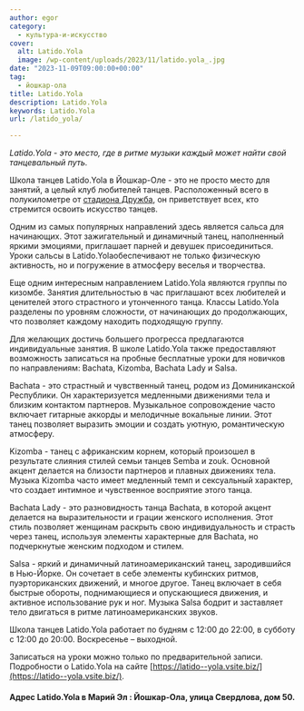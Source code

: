 ```yaml
---
author: egor
category:
  - культура-и-искусство
cover:
  alt: Latido.Yola
  image: /wp-content/uploads/2023/11/latido.yola_.jpg
date: "2023-11-09T09:00:00+00:00"
tag:
  - йошкар-ола
title: Latido.Yola
description: Latido.Yola
keywords: Latido.Yola
url: /latido_yola/

---
```

_Latido.Yola - это место, где в ритме музыки каждый может найти свой танцевальный путь._

Школа танцев Latido.Yola в Йошкар-Оле - это не просто место для занятий, а целый клуб любителей танцев. Расположенный всего в полукилометре от [стадиона Дружба](/stadion-druzhba/), он приветствует всех, кто стремится освоить искусство танцев.

Одним из самых популярных направлений здесь является сальса для начинающих. Этот зажигательный и динамичный танец, наполненный яркими эмоциями, приглашает парней и девушек присоединиться. Уроки сальсы в Latido.Yolaобеспечивают не только физическую активность, но и погружение в атмосферу веселья и творчества.

Еще одним интересным направлением Latido.Yola являются группы по кизомбе. Занятия длительностью в час приглашают всех любителей и ценителей этого страстного и утонченного танца. Классы Latido.Yola разделены по уровням сложности, от начинающих до продолжающих, что позволяет каждому находить подходящую группу.

Для желающих достичь большего прогресса предлагаются индивидуальные занятия. В школе Latido.Yola также предоставляют возможность записаться на пробные бесплатные уроки для новичков по направлениям: Bachata, Kizomba, Bachata Lady и Salsa.

Bachata - это страстный и чувственный танец, родом из Доминиканской Республики. Он характеризуется медленными движениями тела и близким контактом партнеров. Музыкальное сопровождение часто включает гитарные аккорды и мелодичные вокальные линии. Этот танец позволяет выразить эмоции и создать уютную, романтическую атмосферу.

Kizomba - танец с африканским корнем, который произошел в результате слияния стилей семьи танцев Semba и zouk. Основной акцент делается на близости партнеров и плавных движениях тела. Музыка Kizomba часто имеет медленный темп и сексуальный характер, что создает интимное и чувственное восприятие этого танца.

Bachata Lady - это разновидность танца Bachata, в которой акцент делается на выразительности и грации женского исполнения. Этот стиль позволяет женщинам раскрыть свою индивидуальность и страсть через танец, используя элементы характерные для Bachata, но подчеркнутые женским подходом и стилем.

Salsa - яркий и динамичный латиноамериканский танец, зародившийся в Нью-Йорке. Он сочетает в себе элементы кубинских ритмов, пуэрториканских движений, и многое другое. Танец включает в себя быстрые обороты, поднимающиеся и опускающиеся движения, и активное использование рук и ног. Музыка Salsa бодрит и заставляет тело двигаться в ритме латиноамериканских звуков.

Школа танцев Latido.Yola работает по будням с 12:00 до 22:00, в субботу с 12:00 до 20:00. Воскресенье – выходной.

Записаться на уроки можно только по предварительной записи. Подробности о Latido.Yola на сайте [https://latido--yola.vsite.biz/](https://latido--yola.vsite.biz/).

#### Адрес Latido.Yola в Марий Эл : Йошкар-Ола, улица Свердлова, дом 50.
